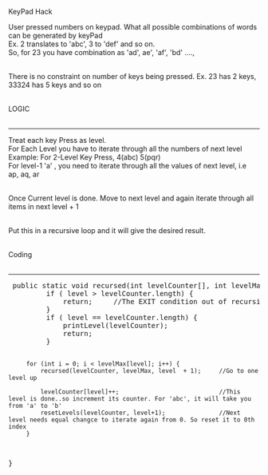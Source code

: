 KeyPad Hack

User pressed numbers on keypad. What all possible combinations of words can be generated by keyPad<br>
Ex. 2 translates to 'abc', 3 to 'def' and so on.<br>
So, for 23 you have combination as 'ad', ae', 'af', 'bd' ....,<br><br>

There is no constraint on number of keys being pressed. Ex. 23 has 2 keys, 33324 has 5 keys and so on<br><br>

LOGIC<br><br>
<hr>
Treat each key Press as level.<br>
For Each Level you have to iterate through all the numbers of next level<br>
    Example: For 2-Level Key Press, 4(abc) 5(pqr)<br>
             For level-1 'a' , you need to iterate through all the values of next level, i.e<br>
                         ap, aq, ar<br><br>

Once Current level is done. Move to next level and again iterate through all items in next level + 1<br><br>

Put this in a recursive loop and it will give the desired result.<br><br>


Coding<br><br>
<hr>
<pre>
 public static void recursed(int levelCounter[], int levelMax[], int level) {
         if ( level > levelCounter.length) {
             return;     //The EXIT condition out of recursion
         }
         if ( level == levelCounter.length) {
             printLevel(levelCounter);
             return;
         }


         for (int i = 0; i < levelMax[level]; i++) {
             recursed(levelCounter, levelMax, level  + 1);     //Go to one level up

             levelCounter[level]++;                            //This level is done..so increment its counter. For 'abc', it will take you from 'a' to 'b'
             resetLevels(levelCounter, level+1);               //Next level needs equal changce to iterate again from 0. So reset it to 0th index
         }

 }

